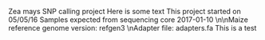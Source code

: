 Zea mays SNP calling project
Here is some text
This project started on 05/05/16
Samples expected from sequencing core 2017-01-10
\n\nMaize reference genome version: refgen3
\nAdapter file: adapters.fa
This is a test

